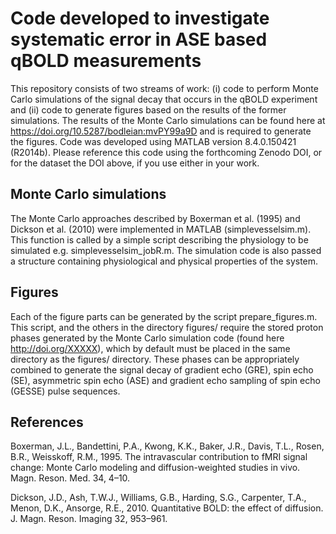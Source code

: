 # Code developed to investigate systematic error in ASE based qBOLD measurements

This repository consists of two streams of work: (i) code to perform Monte Carlo simulations of the signal decay that occurs in the qBOLD experiment and (ii) code to generate figures based on the results of the former simulations. The results of the Monte Carlo simulations can be found here at https://doi.org/10.5287/bodleian:mvPY99a9D and is required to generate the figures. Code was developed using MATLAB version 8.4.0.150421 (R2014b). Please reference this code using the forthcoming Zenodo DOI, or for the dataset the DOI above, if you use either in your work.

## Monte Carlo simulations

The Monte Carlo approaches described by Boxerman et al. (1995) and Dickson et al. (2010) were implemented in MATLAB (simplevesselsim.m). This function is called by a simple script describing the physiology to be simulated e.g. simplevesselsim_jobR.m. The simulation code is also passed a structure containing physiological and physical properties of the system. 

## Figures

Each of the figure parts can be generated by the script prepare_figures.m. This script, and the others in the directory figures/ require the stored proton phases generated by the Monte Carlo simulation code (found here http://doi.org/XXXXX), which by default must be placed in the same directory as the figures/ directory. These phases can be appropriately combined to generate the signal decay of gradient echo (GRE), spin echo (SE), asymmetric spin echo (ASE) and gradient echo sampling of spin echo (GESSE) pulse sequences. 

## References

Boxerman, J.L., Bandettini, P.A., Kwong, K.K., Baker, J.R., Davis, T.L., Rosen, B.R., Weisskoff, R.M., 1995. The intravascular contribution to fMRI signal change: Monte Carlo modeling and diffusion-weighted studies in vivo. Magn. Reson. Med. 34, 4–10.

Dickson, J.D., Ash, T.W.J., Williams, G.B., Harding, S.G., Carpenter, T.A., Menon, D.K., Ansorge, R.E., 2010. Quantitative BOLD: the effect of diffusion. J. Magn. Reson. Imaging 32, 953–961. 
